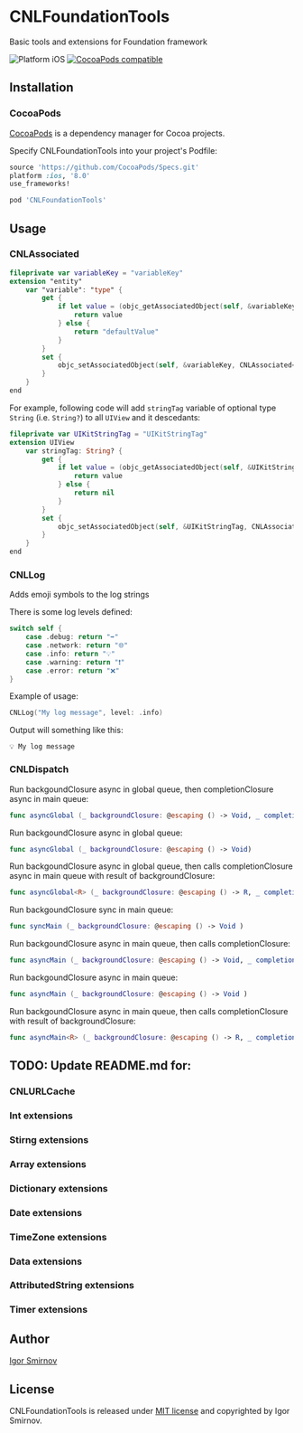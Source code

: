 # CNLFoundationTools
Basic tools and extensions for Foundation framework

<img src="https://img.shields.io/badge/platform-iOS-blue.svg?style=flat" alt="Platform iOS" />
<a href="https://cocoapods.org/pods/CNLFoundationTools"><img src="https://img.shields.io/badge/pod-0.0.5-blue.svg" alt="CocoaPods compatible" /></a>

## Installation

### CocoaPods

[CocoaPods](https://cocoapods.org/) is a dependency manager for Cocoa projects.

Specify CNLFoundationTools into your project's Podfile:

```ruby
source 'https://github.com/CocoaPods/Specs.git'
platform :ios, '8.0'
use_frameworks!

pod 'CNLFoundationTools'
```

## Usage

### CNLAssociated
```swift
fileprivate var variableKey = "variableKey"
extension "entity"
    var "variable": "type" {
        get {
            if let value = (objc_getAssociatedObject(self, &variableKey) as? CNLAssociated<"type">)?.closure {
                return value
            } else {
                return "defaultValue"
            }
        }
        set {
            objc_setAssociatedObject(self, &variableKey, CNLAssociated<"type">(closure: newValue), objc_AssociationPolicy.OBJC_ASSOCIATION_RETAIN)
        }
    }
end
```

For example, following code will add `stringTag` variable of optional type `String` (i.e. `String?`) to all `UIView` and it descedants:

```swift
fileprivate var UIKitStringTag = "UIKitStringTag"
extension UIView
    var stringTag: String? {
        get {
            if let value = (objc_getAssociatedObject(self, &UIKitStringTag) as? CNLAssociated<String?>)?.closure {
                return value
            } else {
                return nil
            }
        }
        set {
            objc_setAssociatedObject(self, &UIKitStringTag, CNLAssociated<String?>(closure: newValue), objc_AssociationPolicy.OBJC_ASSOCIATION_RETAIN)
        }
    }
end
``` 

### CNLLog
Adds emoji symbols to the log strings

There is some log levels defined:
```swift
switch self {
    case .debug: return "➡️"
    case .network: return "🌐"
    case .info: return "💡"
    case .warning: return "❗"
    case .error: return "❌"
}
```

Example of usage: 
```swift
CNLLog("My log message", level: .info)
```

Output will something like this:
```
💡 My log message
```

### CNLDispatch

Run backgoundClosure async in global queue, then completionClosure async in main queue:
```swift
func asyncGlobal (_ backgroundClosure: @escaping () -> Void, _ completionClosure: @escaping (() -> Void) )
```

Run backgoundClosure async in global queue:
```swift
func asyncGlobal (_ backgroundClosure: @escaping () -> Void)
```

Run backgoundClosure async in global queue, then calls completionClosure async in main queue with result of backgroundClosure:
```swift
func asyncGlobal<R> (_ backgroundClosure: @escaping () -> R, _ completionClosure: @escaping ((_ result: R) -> ()) )
```

Run backgoundClosure sync in main queue:
```swift
func syncMain (_ backgroundClosure: @escaping () -> Void )
```

Run backgoundClosure async in main queue, then calls completionClosure:
```swift
func asyncMain (_ backgroundClosure: @escaping () -> Void, _ completionClosure: @escaping (() -> Void) )
```

Run backgoundClosure async in main queue:
```swift
func asyncMain (_ backgroundClosure: @escaping () -> Void )
```

Run backgoundClosure async in main queue, then calls completionClosure with result of backgroundClosure:
```swift
func asyncMain<R> (_ backgroundClosure: @escaping () -> R, _ completionClosure: @escaping ((_ result: R) -> ()) )
```

## TODO: Update README.md for:
### CNLURLCache
### Int extensions
### Stirng extensions
### Array extensions
### Dictionary extensions
### Date extensions
### TimeZone extensions
### Data extensions
### AttributedString extensions
### Timer extensions

## Author

[Igor Smirnov](https://www.github.com/megavolt605 "Igor Smirnov Github")

## License

CNLFoundationTools is released under [MIT license](https://raw.githubusercontent.com/xmartlabs/XLActionController/master/LICENSE) and copyrighted by Igor Smirnov.
